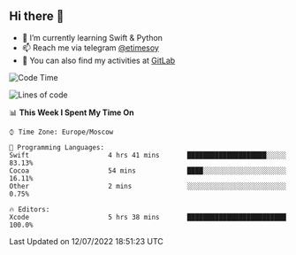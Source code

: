 ## Hi there 👋
- 🌱 I’m currently learning Swift & Python
- 📫 Reach me via telegram [@etimesoy](https://t.me/etimesoy/)
- 🦊 You can also find my activities at [GitLab](https://gitlab.com/etimesoy)

<!--START_SECTION:waka-->
![Code Time](http://img.shields.io/badge/Code%20Time-0%20secs-blue)

![Lines of code](https://img.shields.io/badge/From%20Hello%20World%20I%27ve%20Written-188%20Thousand%20lines%20of%20code-blue)

📊 **This Week I Spent My Time On** 

```text
⌚︎ Time Zone: Europe/Moscow

💬 Programming Languages: 
Swift                    4 hrs 41 mins       ████████████████████░░░░░   83.13% 
Cocoa                    54 mins             ████░░░░░░░░░░░░░░░░░░░░░   16.11% 
Other                    2 mins              ░░░░░░░░░░░░░░░░░░░░░░░░░   0.75%

🔥 Editors: 
Xcode                    5 hrs 38 mins       █████████████████████████   100.0%

```


 Last Updated on 12/07/2022 18:51:23 UTC
<!--END_SECTION:waka-->
